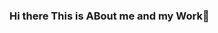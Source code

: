 ### Hi there This is ABout me and my Work👋

<!--
**shishirkj/shishirkj** is a ✨ _special_ ✨ repository because its `README.md` (this file) appears on your GitHub profile.

Here are some ideas to get you started:

- 🔭 I’m currently working on ...nothing
- 🌱 I’m currently learning ...c/c++ and DSA
- 👯 I’m looking to collaborate on ..C/C++
- 🤔 I’m looking for help with ...how to contribute on open source
- 💬 Ask me about ...anything
- 📫 How to reach me: ...mail(skjskjskj333@gmail.com) or twitter @shishirtj.
- 😄 Pronouns: ...He/Him
- ⚡ Fun fact: ...Im indian and loves football
- 🤓 Geeksforgeeks .....   https://auth.geeksforgeeks.org/user/skjskjskj333/practice
- 🤓 Leetcode ......   https://leetcode.com/shishir_kumar_jha/

### Skills

C, C++, DSA,

![PNG IMG2](https://user-images.githubusercontent.com/90249481/210352892-c7724fe5-0a53-445a-864f-104adcdb0321.png)




